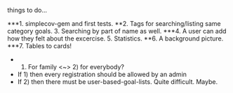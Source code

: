 things to do...

***1. simplecov-gem and first tests.
**2. Tags for searching/listing same category goals.
3. Searching by part of name as well.
***4. A user can add how they felt about the excercise.
5. Statistics.
**6. A background picture.
***7. Tables to cards!


- 1) For family <~> 2) for everybody?
- If 1) then every registration should be allowed by an admin
- If 2) then there must be user-based-goal-lists. Quite difficult. Maybe.
